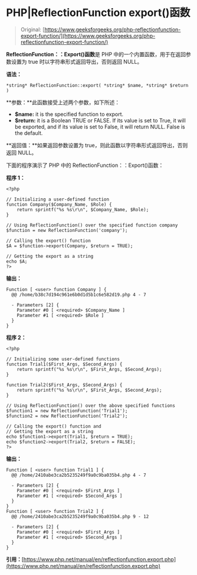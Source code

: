 # PHP|ReflectionFunction export()函数

> Original: [https://www.geeksforgeeks.org/php-reflectionfunction-export-function/](https://www.geeksforgeeks.org/php-reflectionfunction-export-function/)

**ReflectionFunction：：Export()函数**是 PHP 中的一个内置函数，用于在返回参数设置为 true 时以字符串形式返回导出，否则返回 NULL。

**语法：**

```
*string* ReflectionFunction::export( *string* $name, *string* $return )
```

**参数：**此函数接受上述两个参数，如下所述：

*   **$name:** it is the specified function to export.
*   **$return:** it is a Boolean TRUE or FALSE. If its value is set to True, it will be exported, and if its value is set to False, it will return NULL. False is the default.

**返回值：**如果返回参数设置为 true，则此函数以字符串形式返回导出，否则返回 NULL。

下面的程序演示了 PHP 中的 ReflectionFunction：：Export()函数：

**程序 1：**

```
<?php

// Initializing a user-defined function
function Company($Company_Name, $Role) {
    return sprintf("%s %s\r\n", $Company_Name, $Role);
}

// Using ReflectionFunction() over the specified function company
$function = new ReflectionFunction('company');

// Calling the export() function
$A = $function->export(Company, $return = TRUE);

// Getting the export as a string
echo $A;
?>
```

**输出：**

```
Function [ <user> function Company ] {
  @@ /home/b38c7d194c961e6b0d1d5b1c6e582d19.php 4 - 7

  - Parameters [2] {
    Parameter #0 [ <required> $Company_Name ]
    Parameter #1 [ <required> $Role ]
  }
}

```

**程序 2：**

```
<?php

// Initializing some user-defined functions
function Trial1($First_Args, $Second_Args) {
    return sprintf("%s %s\r\n", $First_Args, $Second_Args);
}

function Trial2($First_Args, $Second_Args) {
    return sprintf("%s %s\r\n", $First_Args, $Second_Args);
}

// Using ReflectionFunction() over the above specified functions 
$function1 = new ReflectionFunction('Trial1');
$function2 = new ReflectionFunction('Trial2');

// Calling the export() function and
// Getting the export as a string
echo $function1->export(Trial1, $return = TRUE);
echo $function2->export(Trial2, $return = FALSE);
?>
```

**输出：**

```
Function [ <user> function Trial1 ] {
  @@ /home/2410abe3ca2b5235249f9a0c9ba035b4.php 4 - 7

  - Parameters [2] {
    Parameter #0 [ <required> $First_Args ]
    Parameter #1 [ <required> $Second_Args ]
  }
}
Function [ <user> function Trial2 ] {
  @@ /home/2410abe3ca2b5235249f9a0c9ba035b4.php 9 - 12

  - Parameters [2] {
    Parameter #0 [ <required> $First_Args ]
    Parameter #1 [ <required> $Second_Args ]
  }
}

```

**引用：**[https://www.php.net/manual/en/reflectionfunction.export.php](https://www.php.net/manual/en/reflectionfunction.export.php)